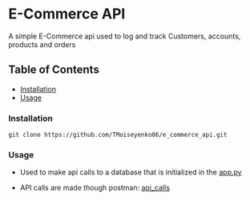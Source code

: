 # E-Commerce API

A simple E-Commerce api used to log and track Customers, accounts, products and orders

## Table of Contents

- [Installation](#installation)
- [Usage](#usage)

### Installation

```
git clone https://github.com/TMoiseyenko06/e_commerce_api.git
```

### Usage

- Used to make api calls to a database that is initialized in the [app.py](/app.py)

- API calls are made though postman: [api_calls](/E-Commerce%20API.postman_collection.json)